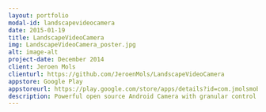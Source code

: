 ```yaml
---
layout: portfolio
modal-id: landscapevideocamera
date: 2015-01-19
title: LandscapeVideoCamera
img: LandscapeVideoCamera_poster.jpg
alt: image-alt
project-date: December 2014
client: Jeroen Mols
clienturl: https://github.com/JeroenMols/LandscapeVideoCamera
appstore: Google Play
appstoreurl: https://play.google.com/store/apps/details?id=com.jmolsmobile.landscapevideocapture_sample
description: Powerful open source Android Camera with granular control over the video quality and filesize, restricting recordings to landscape only.
---
```

